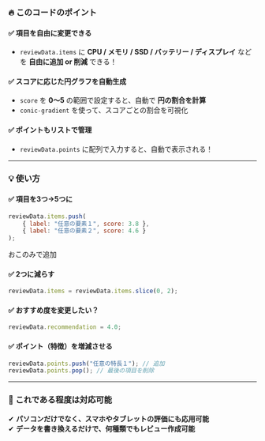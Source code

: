 ### 🔥 このコードのポイント  

#### ✅ **項目を自由に変更できる**  
- `reviewData.items` に **CPU / メモリ / SSD / バッテリー / ディスプレイ** などを **自由に追加 or 削減** できる！  

#### ✅ **スコアに応じた円グラフを自動生成**  
- `score` を **0～5** の範囲で設定すると、自動で **円の割合を計算**  
- `conic-gradient` を使って、スコアごとの割合を可視化  

#### ✅ **ポイントもリストで管理**  
- `reviewData.points` に配列で入力すると、自動で表示される！ 

---

### 💡 **使い方**  

#### ✅ **項目を3つ→5つに**  
```js
reviewData.items.push(
    { label: "任意の要素１", score: 3.8 },
    { label: "任意の要素２", score: 4.6 }
);
```
おこのみで追加

#### ✅ **2つに減らす**  
```js
reviewData.items = reviewData.items.slice(0, 2);
```

#### ✅ **おすすめ度を変更したい？**  
```js
reviewData.recommendation = 4.0;
```

#### ✅ **ポイント（特徴）を増減させる**  
```js
reviewData.points.push("任意の特長１"); // 追加
reviewData.points.pop(); // 最後の項目を削除
```

---

### 🌟 **これである程度は対応可能**  

✔ **パソコンだけでなく、スマホやタブレットの評価にも応用可能**  
✔ **データを書き換えるだけで、何種類でもレビュー作成可能**  
  

